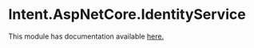 # Intent.AspNetCore.IdentityService

This module has documentation available [here.](https://docs.intentarchitect.com/articles/modules-dotnet/intent-aspnetcore-identityservice/intent-aspnetcore-identityservice.html)
